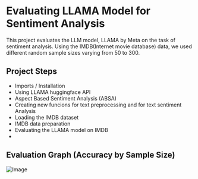 
# Evaluating LLAMA Model for Sentiment Analysis

This project evaluates the LLM model, LLAMA by Meta on the task of sentiment analysis. Using the IMDB(Internet movie database) data, we used different random sample sizes varying from 50 to 300. 

## Project Steps 

- Imports / Installation
- Using LLAMA huggingface API
- Aspect Based Sentiment Analysis (ABSA)
- Creating new funcions for text preprocessing and for text sentiment Analysis
- Loading the IMDB dataset
- IMDB data preparation
- Evaluating the LLAMA model on IMDB
- 
## Evaluation Graph (Accuracy by Sample Size)

![Image](https://github.com/user-attachments/assets/182172e2-169e-4c85-b0e5-30613e9ce16a)
